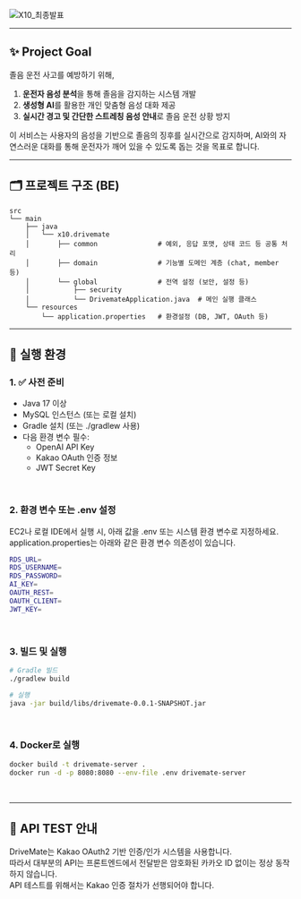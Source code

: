 ![X10_최종발표](https://github.com/user-attachments/assets/2f8b8d21-efd7-428f-8aa9-6be338d6dff4)

---

## ✨ Project Goal
졸음 운전 사고를 예방하기 위해,
1. **운전자 음성 분석**을 통해 졸음을 감지하는 시스템 개발
2. **생성형 AI**를 활용한 개인 맞춤형 음성 대화 제공
3. **실시간 경고 및 간단한 스트레칭 음성 안내**로 졸음 운전 상황 방지

이 서비스는 사용자의 음성을 기반으로 졸음의 징후를 실시간으로 감지하며, AI와의 자연스러운 대화를 통해 운전자가 깨어 있을 수 있도록 돕는 것을 목표로 합니다.

---


## 🗂️ 프로젝트 구조 (BE)

```
src
└── main
    ├── java
    │   └── x10.drivemate
    │       ├── common               # 예외, 응답 포맷, 상태 코드 등 공통 처리
    │       ├── domain               # 기능별 도메인 계층 (chat, member 등)
    │       └── global               # 전역 설정 (보안, 설정 등)
    │           ├── security
    │           └── DrivemateApplication.java  # 메인 실행 클래스
    └── resources
        └── application.properties   # 환경설정 (DB, JWT, OAuth 등)
```
---
## 🚀 실행 환경

### 1. ✅ 사전 준비
- Java 17 이상  
- MySQL 인스턴스 (또는 로컬 설치)  
- Gradle 설치 (또는 ./gradlew 사용)  
- 다음 환경 변수 필수:  
  - OpenAI API Key  
  - Kakao OAuth 인증 정보  
  - JWT Secret Key
</br>

### 2. 환경 변수 또는 .env 설정
EC2나 로컬 IDE에서 실행 시, 아래 값을 .env 또는 시스템 환경 변수로 지정하세요.
</br>application.properties는 아래와 같은 환경 변수 의존성이 있습니다.
```bash
RDS_URL=
RDS_USERNAME=
RDS_PASSWORD=
AI_KEY=
OAUTH_REST=
OAUTH_CLIENT=
JWT_KEY=
```
</br>

### 3. 빌드 및 실행
```bash
# Gradle 빌드
./gradlew build

# 실행
java -jar build/libs/drivemate-0.0.1-SNAPSHOT.jar
```
</br>

### 4. Docker로 실행
```bash
docker build -t drivemate-server .
docker run -d -p 8080:8080 --env-file .env drivemate-server
```
</br>

---

## 🎯 API TEST 안내
DriveMate는 Kakao OAuth2 기반 인증/인가 시스템을 사용합니다.</br>
따라서 대부분의 API는 프론트엔드에서 전달받은 암호화된 카카오 ID 없이는 정상 동작하지 않습니다.</br>
API 테스트를 위해서는 Kakao 인증 절차가 선행되어야 합니다.


